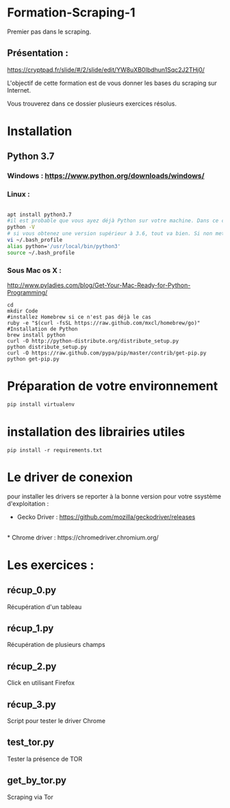 # Formation-Scraping-1
Premier pas dans le scraping.

## Présentation :
https://cryptpad.fr/slide/#/2/slide/edit/YW8uXB0Ibdhun1Sqc2J2THj0/

L'objectif de cette formation est de vous donner les bases du scraping sur Internet.

Vous trouverez dans ce dossier plusieurs exercices résolus.

# Installation
## Python 3.7
### Windows : https://www.python.org/downloads/windows/
### Linux : 
```bash

apt install python3.7
#il est probable que vous ayez déjà Python sur votre machine. Dans ce cas tester la version en tapant :
python -V
# si vous obtenez une version supérieur à 3.6, tout va bien. Si non mettez à jour la version en tapant :
vi ~/.bash_profile  
alias python='/usr/local/bin/python3'
source ~/.bash_profile
```

### Sous Mac os X :
http://www.pyladies.com/blog/Get-Your-Mac-Ready-for-Python-Programming/

```
cd
mkdir Code
#installez Homebrew si ce n'est pas déjà le cas
ruby -e "$(curl -fsSL https://raw.github.com/mxcl/homebrew/go)"
#Installation de Python
brew install python
curl -O http://python-distribute.org/distribute_setup.py
python distribute_setup.py
curl -O https://raw.github.com/pypa/pip/master/contrib/get-pip.py
python get-pip.py
```
# Préparation de votre environnement 
```bash
pip install virtualenv
```
# installation des librairies utiles
```
pip install -r requirements.txt
```
# Le driver de conexion 
pour installer les drivers se reporter à la bonne version pour votre ssystème d'exploitation :
* Gecko Driver : https://github.com/mozilla/geckodriver/releases
<br>
* Chrome driver : https://chromedriver.chromium.org/

# Les exercices :
##  récup_0.py
Récupération d'un tableau
##  récup_1.py
Récupération de plusieurs champs
##  récup_2.py
Click en utilisant Firefox
##  récup_3.py
Script pour tester le driver Chrome
##  test_tor.py
Tester la présence de TOR
## get_by_tor.py
Scraping via Tor